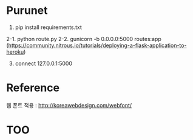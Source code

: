 # Purunet

1. pip install requirements.txt

2-1. python route.py
2-2. gunicorn -b 0.0.0.0:5000 routes:app
     (https://community.nitrous.io/tutorials/deploying-a-flask-application-to-heroku)

3. connect 127.0.0.1:5000 

# Reference
웹 폰트 적용 : http://koreawebdesign.com/webfont/

# TOO
